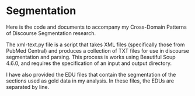 # Segmentation
Here is the code and documents to accompany my Cross-Domain Patterns of Discourse Segmentation research.

The xml-text.py file is a script that takes XML files (specifically those from PubMed Central) and produces a collection of TXT files for use in discourse segmentation and parsing. This process is works using Beautiful Soup 4.6.0, and requires the specification of an input and output directory.

I have also provided the EDU files that contain the segmentation of the sections used as gold data in my analysis. In these files, the EDUs are separated by line.
